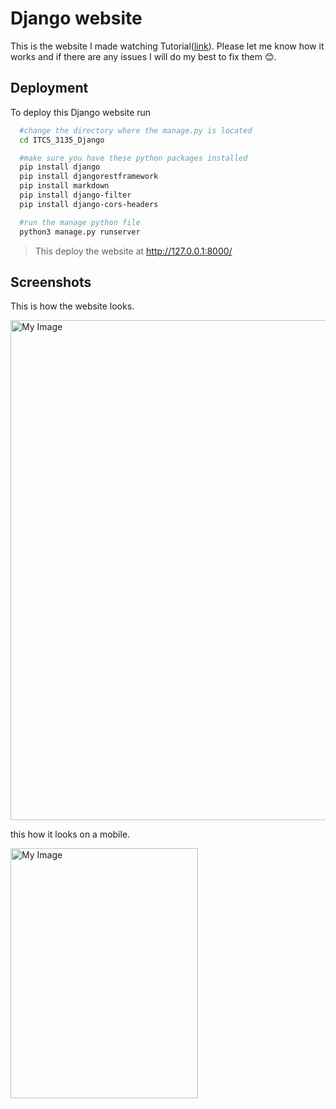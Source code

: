 # Django website

This is the website I made watching Tutorial(<a href="https://www.youtube.com/watch?v=PtQiiknWUcI&t=327s">link</a>). Please let me know how it works and if there are any issues I will do my best to fix them 😊.





## Deployment

To deploy this Django website run

```bash
  #change the directory where the manage.py is located
  cd ITCS_3135_Django

  #make sure you have these python packages installed
  pip install django
  pip install djangorestframework
  pip install markdown
  pip install django-filter
  pip install django-cors-headers 

  #run the manage python file
  python3 manage.py runserver
```
> This deploy the website at <a href="http://127.0.0.1:8000">http://127.0.0.1:8000/</a>


## Screenshots

This is how the website looks.
<div style="align: center;">
    <img src="https://drive.google.com/uc?id=1dt7UFHYf2WIyy-In-xPDsTDdhVO7FLIp" alt="My Image" style="width: 800px; height: auto;">
</div>


this how it looks on a mobile.
<div style="align: center;">
    <img src="https://drive.google.com/uc?id=1TM3wKY8vo6NSpYzJLIRAxGwdcxnmC1_n" alt="My Image" style="width: 300px; height: 400px;">
</div>

